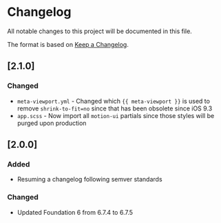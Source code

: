 # Changelog
All notable changes to this project will be documented in this file.

The format is based on [Keep a Changelog](https://keepachangelog.com/en/1.0.0/).

## [2.1.0]

### Changed
- `meta-viewport.yml` - Changed which `{{ meta-viewport }}` is used to remove `shrink-to-fit=no` since that has been obsolete since iOS 9.3
- `app.scss` - Now import all `motion-ui` partials since those styles will be purged upon production


## [2.0.0]

### Added
- Resuming a changelog following semver standards

### Changed
- Updated Foundation 6 from 6.7.4 to 6.7.5
